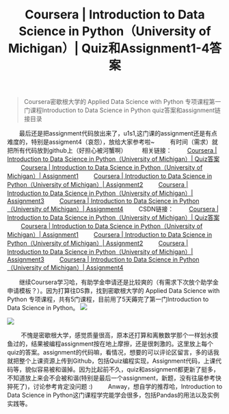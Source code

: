 ﻿---
 title: Coursera | Introduction to Data Science in Python（University of Michigan）| Quiz和Assignment1-4答案
 date: 
 updated: 
 categories:
 - DataScience
 - Coursera
 - Intro2DS
 tags:
 - DataScience
 - Pandas
 - Coursera
---
>Coursera密歇根大学的 Applied Data Science with Python 专项课程第一门课程Introduction to Data Science in Python quiz答案和assignment链接目录

<!--less-->

&emsp;&emsp;最后还是把assignment代码放出来了，u1s1,这门课的assignment还是有点难度的，特别是assigment4（哀怨），放给大家参考啦~
&emsp;&emsp; 有时间（需求）就把所有代码放到github上（好担心被河蟹啊）
&emsp;&emsp; 相关链接：
&emsp;&emsp; [Coursera | Introduction to Data Science in Python（University of Michigan）| Quiz答案](https://ycchen00.github.io/2020/11/09/Intro2DS/Quiz/)
&emsp;&emsp; [Coursera | Introduction to Data Science in Python（University of Michigan）| Assignment1](https://ycchen00.github.io/2020/11/09/Intro2DS/Assignment1/)
&emsp;&emsp; [Coursera | Introduction to Data Science in Python（University of Michigan）| Assignment2](https://ycchen00.github.io/2020/11/09/Intro2DS/Assignment2/)
&emsp;&emsp; [Coursera | Introduction to Data Science in Python（University of Michigan）| Assignment3](https://ycchen00.github.io/2020/11/09/Intro2DS/Assignment3/)
&emsp;&emsp; [Coursera | Introduction to Data Science in Python（University of Michigan）| Assignment4](
https://ycchen00.github.io/2020/11/09/Intro2DS/Assignment4/)
&emsp;&emsp; CSDN链接：
&emsp;&emsp; [Coursera | Introduction to Data Science in Python（University of Michigan）| Quiz答案](https://blog.csdn.net/weixin_43360896/article/details/109544058)
&emsp;&emsp; [Coursera | Introduction to Data Science in Python（University of Michigan）| Assignment1](https://blog.csdn.net/weixin_43360896/article/details/109583609)
&emsp;&emsp; [Coursera | Introduction to Data Science in Python（University of Michigan）| Assignment2](https://blog.csdn.net/weixin_43360896/article/details/109577773)
&emsp;&emsp; [Coursera | Introduction to Data Science in Python（University of Michigan）| Assignment3](https://blog.csdn.net/weixin_43360896/article/details/109583813)
&emsp;&emsp; [Coursera | Introduction to Data Science in Python（University of Michigan）| Assignment4](https://blog.csdn.net/weixin_43360896/article/details/109584609)


&emsp;&emsp;继续Coursera学习哈，有助学金申请还是比较爽的（有需求下次放个助学金申请模板？）。因为打算往DS靠，找到密歇根大学的 Applied Data Science with Python 专项课程，共有5门课程，目前用了5天薅完了第一门Introduction to Data Science in Python。
![](https://img-blog.csdnimg.cn/20201107110233146.png)

![](https://img-blog.csdnimg.cn/20201107110218196.png)

&emsp;&emsp; 不愧是密歇根大学，感觉质量很高，原本还打算和离散数学那个一样划水摸鱼过的，结果被编程assignment按在地上摩擦，还是很刺激的。这里放上每个quiz的答案。assignment的代码嘛，看情况，想要的可以评论区留言，多的话我就把整个上课资源上传到Github，包括Quiz编程实现，Assignment代码，上课代码等，貌似容易被和谐掉。因为比起前不久，quiz和assignment都更新了挺多，不知道放上来会不会被和谐(特别是最后一个assignment，新题，没有往届参考快猝死了)，讨论参考肯定没问题 :)
&emsp;&emsp; Anway，想自学的推荐哈，Introduction to Data Science in Python这门课程学完能学会很多，包括Pandas的用法以及实例实践等。

